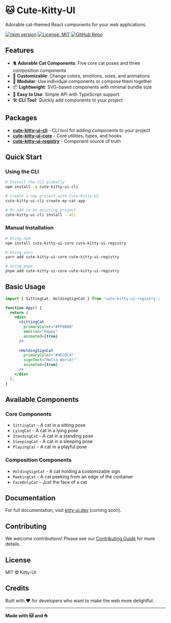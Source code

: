 # 🐱 Cute-Kitty-UI

Adorable cat-themed React components for your web applications.

[![npm version](https://img.shields.io/npm/v/cute-kitty-ui-cli)](https://www.npmjs.com/package/cute-kitty-ui-cli)
[![License: MIT](https://img.shields.io/badge/License-MIT-yellow.svg)](https://opensource.org/licenses/MIT)
[![GitHub Repo](https://img.shields.io/badge/GitHub-Repository-blue)](https://github.com/opcxder/cute-kitty-ui)

## Features

- 🐈 **Adorable Cat Components**: Five core cat poses and three composition components
- 🎨 **Customizable**: Change colors, emotions, sizes, and animations
- 🧩 **Modular**: Use individual components or compose them together
- 📦 **Lightweight**: SVG-based components with minimal bundle size
- 🚀 **Easy to Use**: Simple API with TypeScript support
- 🛠️ **CLI Tool**: Quickly add components to your project

## Packages

- [**cute-kitty-ui-cli**](./packages/cli) - CLI tool for adding components to your project
- [**cute-kitty-ui-core**](./packages/core) - Core utilities, types, and hooks
- [**cute-kitty-ui-registry**](./packages/registry) - Component source of truth

## Quick Start

### Using the CLI

```bash
# Install the CLI globally
npm install -g cute-kitty-ui-cli

# Create a new project with Cute-Kitty-UI
cute-kitty-ui-cli create my-cat-app

# Or add to an existing project
cute-kitty-ui-cli install --all
```

### Manual Installation

```bash
# Using npm
npm install cute-kitty-ui-core cute-kitty-ui-registry

# Using yarn
yarn add cute-kitty-ui-core cute-kitty-ui-registry

# Using pnpm
pnpm add cute-kitty-ui-core cute-kitty-ui-registry
```

## Basic Usage

```jsx
import { SittingCat, HoldingSignCat } from 'cute-kitty-ui-registry';

function App() {
  return (
    <div>
      <SittingCat 
        primaryColor="#FF6B6B" 
        emotion="happy" 
        animated={true} 
      />
      
      <HoldingSignCat 
        primaryColor="#4ECDC4" 
        signText="Hello World!" 
        animated={true} 
      />
    </div>
  );
}
```

## Available Components

### Core Components

- `SittingCat` - A cat in a sitting pose
- `LyingCat` - A cat in a lying pose
- `StandingCat` - A cat in a standing pose
- `SleepingCat` - A cat in a sleeping pose
- `PlayingCat` - A cat in a playful pose

### Composition Components

- `HoldingSignCat` - A cat holding a customizable sign
- `PeekingCat` - A cat peeking from an edge of the container
- `FaceOnlyCat` - Just the face of a cat

## Documentation

For full documentation, visit [kitty-ui.dev](https://kitty-ui.dev) (coming soon).

## Contributing

We welcome contributions! Please see our [Contributing Guide](CONTRIBUTING.md) for more details.

## License

MIT © Kitty-UI

## Credits

Built with ❤️ for developers who want to make the web more delightful.

---

**Made with 🐱 and ☕**